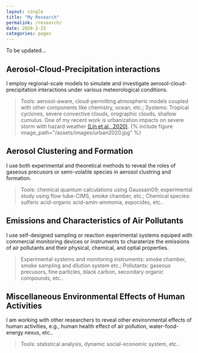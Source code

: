 ```yaml
---
layout: single
title: "My Research"
permalink: /research/
date: 2020-2-25
categories: pages
---
```

To be updated...

## Aerosol-Cloud-Precipitation interactions
I employ regional-scale models to simulate and investigate aerosol-cloud-precipitation interactions under various meteorological conditions.
>Tools: aerosol-aware, cloud-permitting atmospheric models coupled with other components like chemistry, ocean, etc.;
>Systems: Tropical cyclones, severe convective clouds, orographic clouds, shallow cumulus.
>One of my recent work is urbanization impacts on severe storm with hazard weather [(Lin et al., 2020)](https://journals.ametsoc.org/view/journals/atsc/aop/JAS-D-20-0106.1/JAS-D-20-0106.1.xml).
>{% include figure image_path="/assets/images/urban2020.jpg" %}

## Aerosol Clustering and Formation
I use both experimental and theoretical methods to reveal the roles of gaseous precusors or semi-volatile species in aerosol clustring and formation.
>Tools: chemical quantum calculations using Gaussain09; experimental study using flow tube-CIMS, smoke chamber, etc.;
>Chemical species: sulferic acid-organic acid-amin-ammonia, expocides, etc..

## Emissions and Characteristics of Air Pollutants
I use self-designed sampling or reaction experimental systems equiped with commercial monitoring devices or instruments to charaterize the emissions of air pollutants and their physical, chemical, and optial properties.
>Experimental systems and monitoring instruments: smoke chamber, smoke sampling and dilution system etc.;
>Pollutants: gaseous precusors, fine particles, black carbon, secondary organic compounds, etc..

## Miscellaneous Environmental Effects of Human Activities
I am working with other researchers to reveal other environmental effects of human activities, e.g., human health effect of air pollution, water-food-energy nexus, etc..
>Tools: statistical analysis, dynamic social-economic system, etc..
